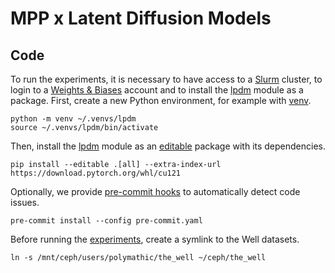 # MPP x Latent Diffusion Models

## Code

To run the experiments, it is necessary to have access to a [Slurm](https://slurm.schedmd.com) cluster, to login to a [Weights & Biases](https://wandb.ai) account and to install the [lpdm](lpdm) module as a package. First, create a new Python environment, for example with [venv](https://docs.python.org/3/library/venv.html).

```
python -m venv ~/.venvs/lpdm
source ~/.venvs/lpdm/bin/activate
```

Then, install the [lpdm](lpdm) module as an [editable](https://pip.pypa.io/en/latest/topics/local-project-installs) package with its dependencies.

```
pip install --editable .[all] --extra-index-url https://download.pytorch.org/whl/cu121
```

Optionally, we provide [pre-commit hooks](pre-commit.yml) to automatically detect code issues.

```
pre-commit install --config pre-commit.yaml
```

Before running the [experiments](experiments/), create a symlink to the Well datasets.

```
ln -s /mnt/ceph/users/polymathic/the_well ~/ceph/the_well
```
